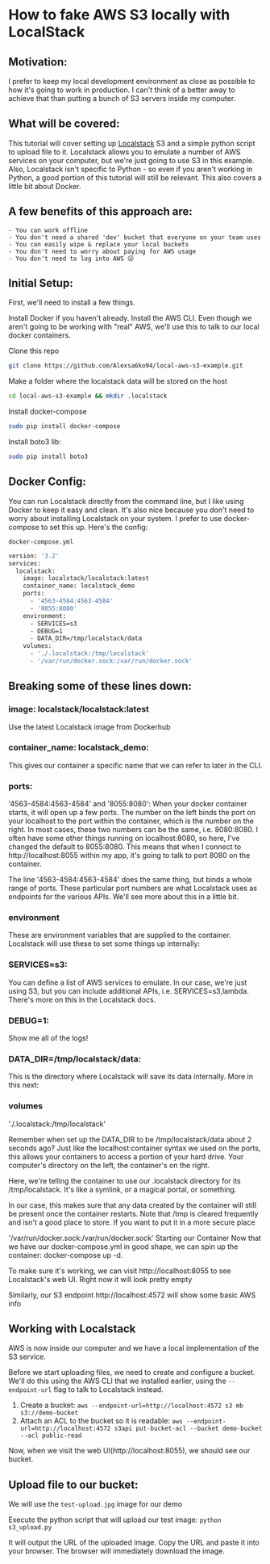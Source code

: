 # How to fake AWS S3 locally with LocalStack

## Motivation:
I prefer to keep my local development environment as close as possible to how it's going to work in production. I can't think of a better away to achieve that than putting a bunch of S3 servers inside my computer.

## What will be covered:
This tutorial will cover setting up [Localstack](https://github.com/localstack/localstack) S3 and a simple python script to upload file to it. Localstack allows you to emulate a number of AWS services on your computer, but we're just going to use S3 in this example. Also, Localstack isn't specific to Python - so even if you aren't working in Python, a good portion of this tutorial will still be relevant. This also covers a little bit about Docker.

## A few benefits of this approach are:

	- You can work offline
	- You don't need a shared 'dev' bucket that everyone on your team uses
	- You can easily wipe & replace your local buckets
	- You don't need to worry about paying for AWS usage
	- You don't need to log into AWS 😛

## Initial Setup:
First, we'll need to install a few things.

Install Docker if you haven't already.
Install the AWS CLI. Even though we aren't going to be working with "real" AWS, we'll use this to talk to our local docker containers.

Clone this repo
```bash
git clone https://github.com/Alexsa6ko94/local-aws-s3-example.git
```
Make a folder where the localstack data will be stored on the host
```bash
cd local-aws-s3-example && mkdir .localstack
```
Install docker-compose
```bash
sudo pip install docker-compose
```
Install boto3 lib:
```bash
sudo pip install boto3
```

## Docker Config:
You can run Localstack directly from the command line, but I like using Docker to keep it easy and clean. It's also nice because you don't need to worry about installing Localstack on your system. I prefer to use docker-compose to set this up. Here's the config:

```docker-compose.yml```

```bash
version: '3.2'
services:
  localstack:
    image: localstack/localstack:latest
    container_name: localstack_demo
    ports:
      - '4563-4584:4563-4584'
      - '8055:8080'
    environment:
      - SERVICES=s3
      - DEBUG=1
      - DATA_DIR=/tmp/localstack/data
    volumes:
      - './.localstack:/tmp/localstack'
      - '/var/run/docker.sock:/var/run/docker.sock'
```

## Breaking some of these lines down:

### image: localstack/localstack:latest
Use the latest Localstack image from Dockerhub

### container_name: localstack_demo:
This gives our container a specific name that we can refer to later in the CLI.

### ports: 
'4563-4584:4563-4584' and '8055:8080':
When your docker container starts, it will open up a few ports. The number on the left binds the port on your localhost to the port within the container, which is the number on the right. In most cases, these two numbers can be the same, i.e. 8080:8080. I often have some other things running on localhost:8080, so here, I've changed the default to 8055:8080. This means that when I connect to http://localhost:8055 within my app, it's going to talk to port 8080 on the container.

The line '4563-4584:4563-4584' does the same thing, but binds a whole range of ports. These particular port numbers are what Localstack uses as endpoints for the various APIs. We'll see more about this in a little bit.

### environment
These are environment variables that are supplied to the container. Localstack will use these to set some things up internally:

### SERVICES=s3: 
You can define a list of AWS services to emulate. In our case, we're just using S3, but you can include additional APIs, i.e. SERVICES=s3,lambda. There's more on this in the Localstack docs.
### DEBUG=1:
Show me all of the logs!
### DATA_DIR=/tmp/localstack/data:
This is the directory where Localstack will save its data internally. More in this next:
### volumes
'./.localstack:/tmp/localstack'

Remember when set up the DATA_DIR to be /tmp/localstack/data about 2 seconds ago? Just like the localhost:container syntax we used on the ports, this allows your containers to access a portion of your hard drive. Your computer's directory on the left, the container's on the right.

Here, we're telling the container to use our .localstack directory for its /tmp/localstack. It's like a symlink, or a magical portal, or something.

In our case, this makes sure that any data created by the container will still be present once the container restarts. Note that /tmp is cleared frequently and isn't a good place to store. If you want to put it in a more secure place

'/var/run/docker.sock:/var/run/docker.sock'
Starting our Container
Now that we have our docker-compose.yml in good shape, we can spin up the container: docker-compose up -d.

To make sure it's working, we can visit http://localhost:8055 to see Localstack's web UI. Right now it will look pretty empty

Similarly, our S3 endpoint http://localhost:4572 will show some basic AWS info

## Working with Localstack
AWS is now inside our computer and we have a local implementation of the S3 service.

Before we start uploading files, we need to create and configure a bucket. We'll do this using the AWS CLI that we installed earlier, using the ```--endpoint-url``` flag to talk to Localstack instead.

1. Create a bucket: ```aws --endpoint-url=http://localhost:4572 s3 mb s3://demo-bucket```
2. Attach an ACL to the bucket so it is readable: ```aws --endpoint-url=http://localhost:4572 s3api put-bucket-acl --bucket demo-bucket --acl public-read```

Now, when we visit the web UI(http://localhost:8055), we should see our bucket.


## Upload file to our bucket:
We will use the ```test-upload.jpg``` image for our demo

Execute the python script that will upload our test image:
```python s3_upload.py```

It will output the URL of the uploaded image.
Copy the URL and paste it into your browser. The browser will immediately download the image.
